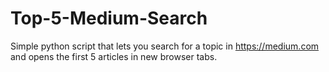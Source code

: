 # Top-5-Medium-Search
Simple python script that lets you search for a topic in https://medium.com and opens the first 5 articles in new browser tabs.
